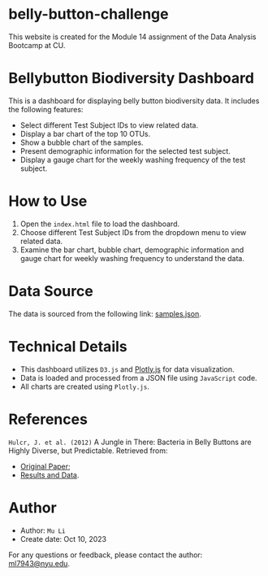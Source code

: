 # belly-button-challenge
This website is created for the Module 14 assignment of the Data Analysis Bootcamp at CU.

# Bellybutton Biodiversity Dashboard

This is a dashboard for displaying belly button biodiversity data. It includes the following features:

- Select different Test Subject IDs to view related data.
- Display a bar chart of the top 10 OTUs.
- Show a bubble chart of the samples.
- Present demographic information for the selected test subject.
- Display a gauge chart for the weekly washing frequency of the test subject.

# How to Use

1. Open the `index.html` file to load the dashboard.
2. Choose different Test Subject IDs from the dropdown menu to view related data.
3. Examine the bar chart, bubble chart, demographic information and gauge chart for weekly washing frequency to understand the data.

# Data Source

The data is sourced from the following link: [samples.json](https://2u-data-curriculum-team.s3.amazonaws.com/dataviz-classroom/v1.1/14-Interactive-Web-Visualizations/02-Homework/samples.json).

# Technical Details

- This dashboard utilizes `D3.js` and [Plotly.js](https://cdn.plot.ly/plotly-latest.min.js) for data visualization.
- Data is loaded and processed from a JSON file using `JavaScript` code.
- All charts are created using `Plotly.js`.

# References
`Hulcr, J. et al. (2012)` A Jungle in There: Bacteria in Belly Buttons are Highly Diverse, but Predictable. 
Retrieved from: 
  - [Original Paper](https://journals.plos.org/plosone/article?id=10.1371/journal.pone.0047712);
  - [Results and Data](http://robdunnlab.com/projects/belly-button-biodiversity/results-and-data/).

# Author

- Author: `Mu Li`
- Create date: Oct 10, 2023

For any questions or feedback, please contact the author: ml7943@nyu.edu.
